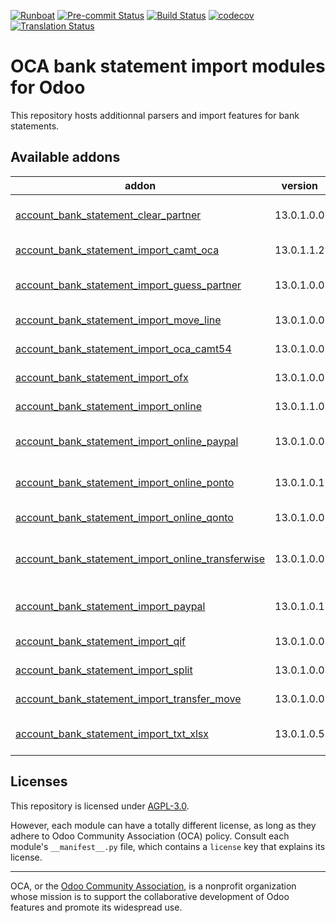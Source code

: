
[![Runboat](https://img.shields.io/badge/runboat-Try%20me-875A7B.png)](https://runboat.odoo-community.org/builds?repo=OCA/bank-statement-import&target_branch=13.0)
[![Pre-commit Status](https://github.com/OCA/bank-statement-import/actions/workflows/pre-commit.yml/badge.svg?branch=13.0)](https://github.com/OCA/bank-statement-import/actions/workflows/pre-commit.yml?query=branch%3A13.0)
[![Build Status](https://github.com/OCA/bank-statement-import/actions/workflows/test.yml/badge.svg?branch=13.0)](https://github.com/OCA/bank-statement-import/actions/workflows/test.yml?query=branch%3A13.0)
[![codecov](https://codecov.io/gh/OCA/bank-statement-import/branch/13.0/graph/badge.svg)](https://codecov.io/gh/OCA/bank-statement-import)
[![Translation Status](https://translation.odoo-community.org/widgets/bank-statement-import-13-0/-/svg-badge.svg)](https://translation.odoo-community.org/engage/bank-statement-import-13-0/?utm_source=widget)

<!-- /!\ do not modify above this line -->

# OCA bank statement import modules for Odoo

This repository hosts additionnal parsers and import features for bank statements.

<!-- /!\ do not modify below this line -->

<!-- prettier-ignore-start -->

[//]: # (addons)

Available addons
----------------
addon | version | maintainers | summary
--- | --- | --- | ---
[account_bank_statement_clear_partner](account_bank_statement_clear_partner/) | 13.0.1.0.0 |  | Clear all partners in bank statement lines
[account_bank_statement_import_camt_oca](account_bank_statement_import_camt_oca/) | 13.0.1.1.2 |  | CAMT Format Bank Statements Import
[account_bank_statement_import_guess_partner](account_bank_statement_import_guess_partner/) | 13.0.1.0.0 |  | Guess partner on import of statement lines
[account_bank_statement_import_move_line](account_bank_statement_import_move_line/) | 13.0.1.0.0 | [![pedrobaeza](https://github.com/pedrobaeza.png?size=30px)](https://github.com/pedrobaeza) | Import journal items into bank statement
[account_bank_statement_import_oca_camt54](account_bank_statement_import_oca_camt54/) | 13.0.1.0.0 |  | Bank Account Camt54 Import
[account_bank_statement_import_ofx](account_bank_statement_import_ofx/) | 13.0.1.0.0 |  | Import OFX Bank Statement
[account_bank_statement_import_online](account_bank_statement_import_online/) | 13.0.1.1.0 | [![alexey-pelykh](https://github.com/alexey-pelykh.png?size=30px)](https://github.com/alexey-pelykh) | Online bank statements update
[account_bank_statement_import_online_paypal](account_bank_statement_import_online_paypal/) | 13.0.1.0.0 | [![alexey-pelykh](https://github.com/alexey-pelykh.png?size=30px)](https://github.com/alexey-pelykh) | Online bank statements for PayPal.com
[account_bank_statement_import_online_ponto](account_bank_statement_import_online_ponto/) | 13.0.1.0.1 |  | Online Bank Statements: MyPonto.com
[account_bank_statement_import_online_qonto](account_bank_statement_import_online_qonto/) | 13.0.1.0.0 |  | Online Bank Statements: Qonto
[account_bank_statement_import_online_transferwise](account_bank_statement_import_online_transferwise/) | 13.0.1.0.0 | [![alexey-pelykh](https://github.com/alexey-pelykh.png?size=30px)](https://github.com/alexey-pelykh) | Online bank statements for Wise.com (TransferWise.com)
[account_bank_statement_import_paypal](account_bank_statement_import_paypal/) | 13.0.1.0.1 |  | Import PayPal CSV files as Bank Statements in Odoo
[account_bank_statement_import_qif](account_bank_statement_import_qif/) | 13.0.1.0.0 |  | Import QIF Bank Statements
[account_bank_statement_import_split](account_bank_statement_import_split/) | 13.0.1.0.0 | [![alexey-pelykh](https://github.com/alexey-pelykh.png?size=30px)](https://github.com/alexey-pelykh) | Split statements by date during import
[account_bank_statement_import_transfer_move](account_bank_statement_import_transfer_move/) | 13.0.1.0.0 |  | Bank Account Transfer Line
[account_bank_statement_import_txt_xlsx](account_bank_statement_import_txt_xlsx/) | 13.0.1.0.5 | [![alexey-pelykh](https://github.com/alexey-pelykh.png?size=30px)](https://github.com/alexey-pelykh) | Import TXT/CSV or XLSX files as Bank Statements in Odoo

[//]: # (end addons)

<!-- prettier-ignore-end -->

## Licenses

This repository is licensed under [AGPL-3.0](LICENSE).

However, each module can have a totally different license, as long as they adhere to Odoo Community Association (OCA)
policy. Consult each module's `__manifest__.py` file, which contains a `license` key
that explains its license.

----
OCA, or the [Odoo Community Association](http://odoo-community.org/), is a nonprofit
organization whose mission is to support the collaborative development of Odoo features
and promote its widespread use.
